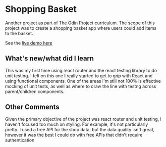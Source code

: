 # Shopping Basket

Another project as part of [The Odin Project](https://www.theodinproject.com/lessons/node-path-javascript-shopping-cart) curriculum. The scope of this project was to create a shopping basket app where users could add items to the basket. 

See the [live demo here](https://stevenwalker91.github.io/shopping-basket/)



## What's new/what did I learn

This was my first time using react router and the react testing library to do unit testing. I felt on this one I really started to get to grip with React and using functional components. One of the areas I'm still not 100% is effective mocking of unit tests, as well as where to draw the line with testng across parent/children components.


## Other Comments

Given the primary objective of the project was react router and unit testing, I haven't focused too much on styling. For example, it's not particularly pretty. I used a free API for the shop data, but the data quality isn't great, however it was the best I could do with free APIs that didn't require authentication.
